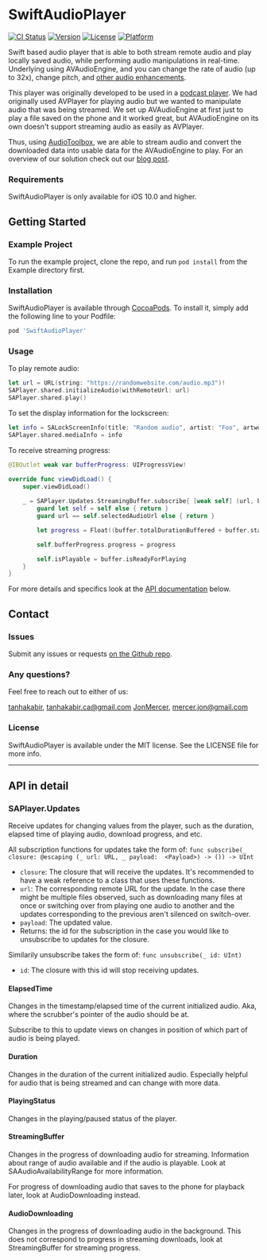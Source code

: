 # SwiftAudioPlayer

[![CI Status](https://img.shields.io/travis/tanhakabir/SwiftAudioPlayer.svg?style=flat)](https://travis-ci.org/tanhakabir/SwiftAudioPlayer)
[![Version](https://img.shields.io/cocoapods/v/SwiftAudioPlayer.svg?style=flat)](https://cocoapods.org/pods/SwiftAudioPlayer)
[![License](https://img.shields.io/cocoapods/l/SwiftAudioPlayer.svg?style=flat)](https://cocoapods.org/pods/SwiftAudioPlayer)
[![Platform](https://img.shields.io/cocoapods/p/SwiftAudioPlayer.svg?style=flat)](https://cocoapods.org/pods/SwiftAudioPlayer)

Swift based audio player that is able to both stream remote audio and play locally saved audio, while performing audio manipulations in real-time. Underlying using AVAudioEngine, and you can change the rate of audio (up to 32x), change pitch, and [other audio enhancements](https://developer.apple.com/documentation/avfoundation/audio_track_engineering/audio_engine_building_blocks/audio_enhancements).

This player was originally developed to be used in a [podcast player](https://chameleonpodcast.com/). We had originally used AVPlayer for playing audio but we wanted to manipulate audio that was being streamed. We set up AVAudioEngine at first just to play a file saved on the phone and it worked great, but AVAudioEngine on its own doesn't support streaming audio as easily as AVPlayer.

Thus, using [AudioToolbox](https://developer.apple.com/documentation/audiotoolbox), we are able to stream audio and convert the downloaded data into usable data for the AVAudioEngine to play. For an overview of our solution check out our [blog post](https://medium.com/chameleon-podcast/creating-an-advanced-streaming-audio-engine-for-ios-9fbc7aef4115).

### Requirements

SwiftAudioPlayer is only available for iOS 10.0 and higher.

## Getting Started

### Example Project

To run the example project, clone the repo, and run `pod install` from the Example directory first.

### Installation

SwiftAudioPlayer is available through [CocoaPods](https://cocoapods.org). To install
it, simply add the following line to your Podfile:

```ruby
pod 'SwiftAudioPlayer'
```

### Usage

To play remote audio:
```swift
let url = URL(string: "https://randomwebsite.com/audio.mp3")!
SAPlayer.shared.initializeAudio(withRemoteUrl: url)
SAPlayer.shared.play()
```

To set the display information for the lockscreen:
```swift
let info = SALockScreenInfo(title: "Random audio", artist: "Foo", artwork: UIImage(), releaseDate: 123456789)
SAPlayer.shared.mediaInfo = info
```

To receive streaming progress:
```swift
@IBOutlet weak var bufferProgress: UIProgressView!

override func viewDidLoad() {
    super.viewDidLoad()
    
    _ = SAPlayer.Updates.StreamingBuffer.subscribe{ [weak self] (url, buffer) in
        guard let self = self else { return }
        guard url == self.selectedAudioUrl else { return }

        let progress = Float((buffer.totalDurationBuffered + buffer.startingBufferTimePositon) / self.duration)

        self.bufferProgress.progress = progress

        self.isPlayable = buffer.isReadyForPlaying
    }
}
```

For more details and specifics look at the [API documentation](#api-in-detail) below.

## Contact

### Issues

Submit any issues or requests [on the Github repo](https://github.com/tanhakabir/SwiftAudioPlayer/issues).

### Any questions?

Feel free to reach out to either of us:

[tanhakabir](https://github.com/tanhakabir), tanhakabir.ca@gmail.com
[JonMercer](https://github.com/JonMercer), mercer.jon@gmail.com

### License

SwiftAudioPlayer is available under the MIT license. See the LICENSE file for more info.

---

## API in detail

### SAPlayer.Updates

Receive updates for changing values from the player, such as the duration, elapsed time of playing audio, download progress, and etc.

All subscription functions for updates take the form of: `func subscribe(_ closure: @escaping (_ url: URL, _ payload:  <Payload>) -> ()) -> UInt`

- `closure`: The closure that will receive the updates. It's recommended to have a weak reference to a class that uses these functions.
- `url`: The corresponding remote URL for the update. In the case there might be multiple files observed, such as downloading many files at once or switching over from playing one audio to another and the updates corresponding to the previous aren't silenced on switch-over.
- `payload`: The updated value.
- Returns: the id for the subscription in the case you would like to unsubscribe to updates for the closure.

Similarily unsubscribe takes the form of: `func unsubscribe(_ id: UInt)`

- `id`: The closure with this id will stop receiving updates.


#### ElapsedTime

Changes in the timestamp/elapsed time of the current initialized audio. Aka, where the scrubber's pointer of the audio should be at.

Subscribe to this to update views on changes in position of which part of audio is being played.

#### Duration

Changes in the duration of the current initialized audio. Especially helpful for audio that is being streamed and can change with more data.

#### PlayingStatus

Changes in the playing/paused status of the player.

#### StreamingBuffer

Changes in the progress of downloading audio for streaming. Information about range of audio available and if the audio is playable. Look at SAAudioAvailabilityRange for more information. 

For progress of downloading audio that saves to the phone for playback later, look at AudioDownloading instead.

#### AudioDownloading

Changes in the progress of downloading audio in the background. This does not correspond to progress in streaming downloads, look at StreamingBuffer for streaming progress.

